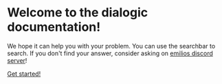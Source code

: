 # Welcome to the dialogic documentation!

We hope it can help you with your problem. You can use the searchbar to search.
If you don't find your answer, consider asking on [emilios discord server](https://discord.gg/v4zhZNh)!

[Get started!](./Tutorials/BeginnersGuideStepByStep.md)
